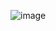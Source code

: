 ![image](https://user-images.githubusercontent.com/94520435/144038618-9e8dd44c-ea97-44b1-8174-d5e4f26e30d6.png)

